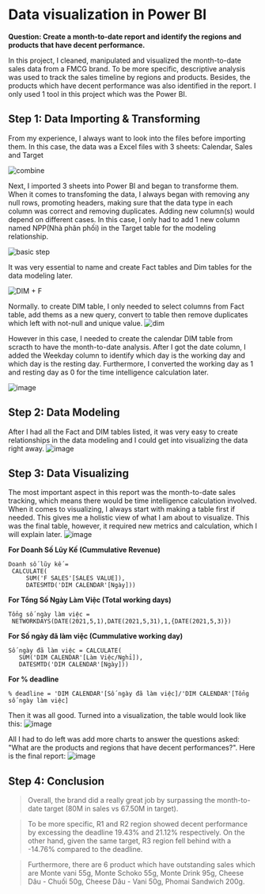 # Data visualization in Power BI

**Question: Create a month-to-date report and identify the regions and products that have decent performance.**

In this project, I cleaned, manipulated and visualized the month-to-date sales data from a FMCG brand. To be more specific, descriptive analysis was used to track the sales timeline by regions and products. Besides, the products which have decent performance was also identified in the report. I only used 1 tool in this project which was the Power BI.

## Step 1: Data Importing & Transforming 

From my experience, I always want to look into the files before importing them. In this case, the data was a Excel files with 3 sheets: Calendar, Sales and Target

![combine](https://user-images.githubusercontent.com/118095331/216929465-4d91675b-d52a-4d6f-b8bb-1cbf7cf06a5a.png)

Next, I imported 3 sheets into Power BI and began to transforme them. When it comes to transfoming the data, I always began with removing any null rows, promoting headers, making sure that the data type in each column was correct and removing duplicates. Adding new column(s) would depend on different cases. In this case, I only had to add 1 new column named NPP(Nhà phân phối) in the Target table for the modeling relationship.

![basic step](https://user-images.githubusercontent.com/118095331/216938532-aaa78e4e-f24f-4c05-9479-4b49a848af05.jpg)

It was very essential to name and create Fact tables and Dim tables for the data modeling later.

![DIM + F](https://user-images.githubusercontent.com/118095331/216937259-21470faa-07d5-46c5-8415-fe0feace0648.jpg)

Normally. to create DIM table, I only needed to select columns from Fact table, add thems as a new query, convert to table then remove duplicates which left with not-null and unique value.
![dim](https://user-images.githubusercontent.com/118095331/216941053-8cd0154c-8d19-4f4b-b767-3c529c75c84e.png)

However in this case, I needed to create the calendar DIM table from scracth to have the month-to-date analysis. After I got the date column, I added the Weekday column to identify which day is the working day and which day is the resting day. Furthermore, I converted the working day as 1 and resting day as 0 for the time intelligence calculation later. 

![image](https://user-images.githubusercontent.com/118095331/216940793-1a2cc23a-477e-4689-94de-7b4dd905ed14.png)

## Step 2: Data Modeling

After I had all the Fact and DIM tables listed, it was very easy to create relationships in the data modeling and I could get into visualizing the data right away.
![image](https://user-images.githubusercontent.com/118095331/216941943-5c49f9e0-a253-452f-94cc-2b7d6fb49ea2.png)

## Step 3: Data Visualizing
The most important aspect in this report was the month-to-date sales tracking, which means there would be time intelligence calculation involved. When it comes to visualizing, I always start with making a table first if needed. This gives me a holistic view of what I am about to visualize. This was the final table, however, it required new metrics and calculation, which I will explain later.
![image](https://user-images.githubusercontent.com/118095331/216944898-a1bb6f5e-0bf0-4f2b-999a-95d19dd68a99.png)

**For Doanh Số Lũy Kế (Cummulative Revenue)**
```
Doanh số lũy kế = 
 CALCULATE(
     SUM('F SALES'[SALES VALUE]),
     DATESMTD('DIM CALENDAR'[Ngày]))
```
**For Tổng Số Ngày Làm Việc (Total working days)**
```
Tổng số ngày làm việc = 
 NETWORKDAYS(DATE(2021,5,1),DATE(2021,5,31),1,{DATE(2021,5,3)})
 ```
 **For Số ngày đã làm việc (Cummulative working day)**
 ```
 Số ngày đã làm việc = CALCULATE(
    SUM('DIM CALENDAR'[Làm Việc/Nghỉ]),
    DATESMTD('DIM CALENDAR'[Ngày]))
 ```
 **For % deadline**
 ```
 % deadline = 'DIM CALENDAR'[Số ngày đã làm việc]/'DIM CALENDAR'[Tổng số ngày làm việc]
 ```
 
 Then it was all good. Turned into a visualization, the table would look like this:
 ![image](https://user-images.githubusercontent.com/118095331/216945322-699a9a0c-502a-493b-ab29-4fa09eee4c17.png)

All I had to do left was add more charts to answer the questions asked: "What are the products and regions that have decent performances?". Here is the final report:
![image](https://user-images.githubusercontent.com/118095331/216946434-4b150204-ca14-4b77-a5af-70b2dee685cc.png)

## Step 4: Conclusion
> Overall, the brand did a really great job by surpassing the month-to-date target (80M in sales vs 67.50M in target). 

> To be more specific, R1 and R2 region showed decent performance by excessing the deadline 19.43% and 21.12% respectively. On the other hand, given the same target, R3 region fell behind with a -14.76% compared to the deadline. 


> Furthermore, there are 6 product which have outstanding sales which are Monte vani 55g, Monte Schoko 55g, Monte Drink 95g, Cheese Dâu - Chuối 50g, Cheese Dâu - Vani 50g, Phomai Sandwich 200g.
 
 
